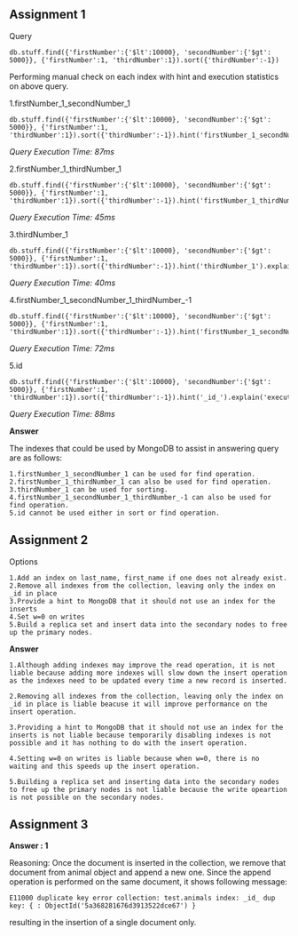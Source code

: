 ## Assignment 1

Query

	db.stuff.find({'firstNumber':{'$lt':10000}, 'secondNumber':{'$gt': 5000}}, {'firstNumber':1, 'thirdNumber':1}).sort({'thirdNumber':-1})

Performing manual check on each index with hint and execution statistics on above query.



1.firstNumber_1_secondNumber_1

	db.stuff.find({'firstNumber':{'$lt':10000}, 'secondNumber':{'$gt': 5000}}, {'firstNumber':1, 'thirdNumber':1}).sort({'thirdNumber':-1}).hint('firstNumber_1_secondNumber_1').explain('executionStats')

*Query Execution Time: 87ms*

2.firstNumber_1_thirdNumber_1

	db.stuff.find({'firstNumber':{'$lt':10000}, 'secondNumber':{'$gt': 5000}}, {'firstNumber':1, 'thirdNumber':1}).sort({'thirdNumber':-1}).hint('firstNumber_1_thirdNumber_1').explain('executionStats')
	
*Query Execution Time: 45ms*

3.thirdNumber_1

	db.stuff.find({'firstNumber':{'$lt':10000}, 'secondNumber':{'$gt': 5000}}, {'firstNumber':1, 'thirdNumber':1}).sort({'thirdNumber':-1}).hint('thirdNumber_1').explain('executionStats')

*Query Execution Time: 40ms*

4.firstNumber_1_secondNumber_1_thirdNumber_-1

	db.stuff.find({'firstNumber':{'$lt':10000}, 'secondNumber':{'$gt': 5000}}, {'firstNumber':1, 'thirdNumber':1}).sort({'thirdNumber':-1}).hint('firstNumber_1_secondNumber_1_thirdNumber_-1').explain('executionStats')

*Query Execution Time: 72ms*

5.id

	db.stuff.find({'firstNumber':{'$lt':10000}, 'secondNumber':{'$gt': 5000}}, {'firstNumber':1, 'thirdNumber':1}).sort({'thirdNumber':-1}).hint('_id_').explain('executionStats')

*Query Execution Time: 88ms*


**Answer**

The indexes that could be used by MongoDB to assist in answering query are as follows:

	1.firstNumber_1_secondNumber_1 can be used for find operation.
	2.firstNumber_1_thirdNumber_1 can also be used for find operation.
	3.thirdNumber_1 can be used for sorting.
	4.firstNumber_1_secondNumber_1_thirdNumber_-1 can also be used for find operation.
	5.id cannot be used either in sort or find operation.

## Assignment 2

Options

	1.Add an index on last_name, first_name if one does not already exist. 
	2.Remove all indexes from the collection, leaving only the index on _id in place 
	3.Provide a hint to MongoDB that it should not use an index for the inserts 
	4.Set w=0 on writes 
	5.Build a replica set and insert data into the secondary nodes to free up the primary nodes. 

**Answer**
	
	1.Although adding indexes may improve the read operation, it is not liable because adding more indexes will slow down the insert operation as the indexes need to be updated every time a new record is inserted.

	2.Removing all indexes from the collection, leaving only the index on _id in place is liable beacuse it will improve performance on the insert operation.

	3.Providing a hint to MongoDB that it should not use an index for the inserts is not liable because temporarily disabling indexes is not possible and it has nothing to do with the insert operation.

	4.Setting w=0 on writes is liable because when w=0, there is no waiting and this speeds up the insert operation.

	5.Building a replica set and inserting data into the secondary nodes to free up the primary nodes is not liable because the write opeartion is not possible on the secondary nodes.

## Assignment 3

**Answer : 1**


Reasoning: Once the document is inserted in the collection, we remove that document from animal object and append a new one. Since the append operation is performed on the same document, it shows following message:

	E11000 duplicate key error collection: test.animals index: _id_ dup key: { : ObjectId('5a368281676d3913522dce67') }


resulting in the insertion of a single document only.

